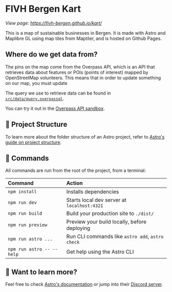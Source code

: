 # FIVH Bergen Kart

_View page: <https://fivh-bergen.github.io/kart/>_

This is a map of sustainable businesses in Bergen. It is made with Astro and Maplibre GL using map tiles from Maptiler, and is hosted on Github Pages.

## Where do we get data from?

The pins on the map come from the Overpass API, which is an API that retrieves data about features or POIs (points of interest) mapped by OpenStreetMap volunteers. This means that in order to update something on our map, you must update

The query we use to retrieve data can be found in [`src/data/query.overpassql`](src/data/query.overpassql).

You can try it out in the [Overpass API sandbox](https://overpass-turbo.eu/).

## 🚀 Project Structure

To learn more about the folder structure of an Astro project, refer to [Astro's guide on project structure](https://docs.astro.build/en/basics/project-structure/).

## 🧞 Commands

All commands are run from the root of the project, from a terminal:

| Command                   | Action                                           |
| :------------------------ | :----------------------------------------------- |
| `npm install`             | Installs dependencies                            |
| `npm run dev`             | Starts local dev server at `localhost:4321`      |
| `npm run build`           | Build your production site to `./dist/`          |
| `npm run preview`         | Preview your build locally, before deploying     |
| `npm run astro ...`       | Run CLI commands like `astro add`, `astro check` |
| `npm run astro -- --help` | Get help using the Astro CLI                     |

## 👀 Want to learn more?

Feel free to check [Astro's documentation](https://docs.astro.build) or jump into their [Discord server](https://astro.build/chat).
